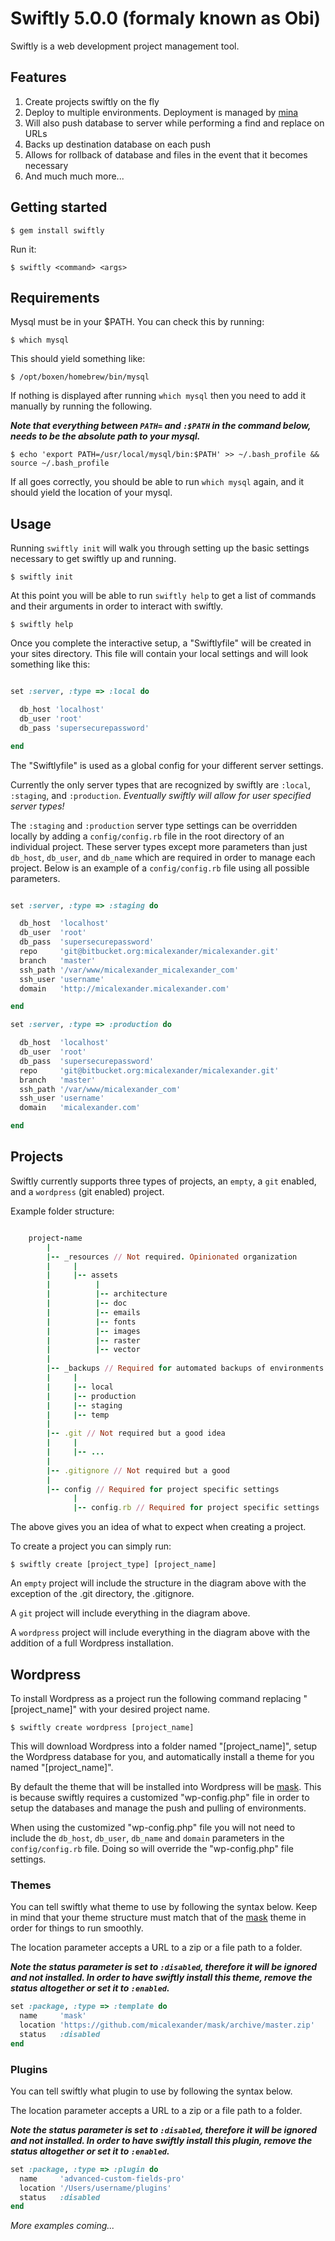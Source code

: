 # Swiftly 5.0.0 (formaly known as Obi)

Swiftly is a web development project management tool.

## Features

1. Create projects swiftly on the fly
2. Deploy to multiple environments. Deployment is managed by [mina](https://github.com/mina-deploy/mina)
3. Will also push database to server while performing a find and replace on URLs
4. Backs up destination database on each push
5. Allows for rollback of database and files in the event that it becomes necessary
6. And much much more...

## Getting started

    $ gem install swiftly

Run it:

    $ swiftly <command> <args>

## Requirements

Mysql must be in your $PATH. You can check this by running:

    $ which mysql

This should yield something like:

    $ /opt/boxen/homebrew/bin/mysql

If nothing is displayed after running `which mysql` then you need to add it manually by running the following.

***Note that everything between `PATH=` and `:$PATH` in the command below, needs to be the absolute path to your mysql.***

    $ echo 'export PATH=/usr/local/mysql/bin:$PATH' >> ~/.bash_profile && source ~/.bash_profile

If all goes correctly, you should be able to run `which mysql` again, and it should yield the location of your mysql.

## Usage

Running `swiftly init` will walk you through setting up the basic settings necessary to get swiftly up and running.

    $ swiftly init

At this point you will be able to run `swiftly help` to get a list of commands and their arguments in order to interact with swiftly.

    $ swiftly help

Once you complete the interactive setup, a "Swiftlyfile" will be created in your sites directory. This file will contain your local settings and will look something like this:

~~~ruby

set :server, :type => :local do

  db_host 'localhost'
  db_user 'root'
  db_pass 'supersecurepassword'

end

~~~

The "Swiftlyfile" is used as a global config for your different server settings.

Currently the only server types that are recognized by swiftly are `:local`, `:staging`, and `:production`. *Eventually swiftly will allow for user specified server types!*

The `:staging` and `:production` server type settings can be overridden locally by adding a `config/config.rb` file in the root directory of an individual project. These server types except more parameters than just `db_host`, `db_user`, and `db_name` which are required in order to manage each project. Below is an example of a `config/config.rb` file using all possible parameters.

~~~ruby

set :server, :type => :staging do

  db_host  'localhost'
  db_user  'root'
  db_pass  'supersecurepassword'
  repo     'git@bitbucket.org:micalexander/micalexander.git'
  branch   'master'
  ssh_path '/var/www/micalexander_micalexander_com'
  ssh_user 'username'
  domain   'http://micalexander.micalexander.com'

end

set :server, :type => :production do

  db_host  'localhost'
  db_user  'root'
  db_pass  'supersecurepassword'
  repo     'git@bitbucket.org:micalexander/micalexander.git'
  branch   'master'
  ssh_path '/var/www/micalexander_com'
  ssh_user 'username'
  domain   'micalexander.com'

end

~~~

## Projects

Swiftly currently supports three types of projects, an `empty`, a `git` enabled, and a `wordpress` (git enabled) project.

Example folder structure:

~~~ruby

    project-name
        |
        |-- _resources // Not required. Opinionated organization
        |     |
        |     |-- assets
        |          |
        |          |-- architecture
        |          |-- doc
        |          |-- emails
        |          |-- fonts
        |          |-- images
        |          |-- raster
        |          |-- vector
        |
        |-- _backups // Required for automated backups of environments
        |     |
        |     |-- local
        |     |-- production
        |     |-- staging
        |     |-- temp
        |
        |-- .git // Not required but a good idea
        |     |
        |     |-- ...
        |
        |-- .gitignore // Not required but a good
        |
        |-- config // Required for project specific settings
              |
              |-- config.rb // Required for project specific settings
~~~

The above gives you an idea of what to expect when creating a project.

To create a project you can simply run:

    $ swiftly create [project_type] [project_name]

An `empty` project will include the structure in the diagram above with the exception of the .git directory, the .gitignore.

A `git` project will include everything in the diagram above.

A `wordpress` project will include everything in the diagram above with the addition of a full Wordpress installation.

## Wordpress

To install Wordpress as a project run the following command replacing "[project_name]" with your desired project name.

    $ swiftly create wordpress [project_name]

This will download Wordpress into a folder named "[project_name]", setup the Wordpress database for you, and automatically install a theme for you named "[project_name]".

By default the theme that will be installed into Wordpress will be [mask](https://github.com/micalexander/mask). This is because swiftly requires a customized "wp-config.php" file in order to setup the databases and manage the push and pulling of environments.

When using the customized "wp-config.php" file you will not need to include the `db_host`, `db_user`, `db_name` and `domain` parameters in the `config/config.rb` file. Doing so will override the "wp-config.php" file settings.

### Themes

You can tell swiftly what theme to use by following the syntax below. Keep in mind that your theme structure must match that of the [mask](https://github.com/micalexander/mask) theme in order for things to run smoothly.

The location parameter accepts a URL to a zip or a file path to a folder.

***Note the status parameter is set to `:disabled`, therefore it will be ignored and not installed. In order to have swiftly install this theme, remove the status altogether or set it to `:enabled`.***

~~~ruby
set :package, :type => :template do
  name     'mask'
  location 'https://github.com/micalexander/mask/archive/master.zip'
  status   :disabled
end
~~~

### Plugins

You can tell swiftly what plugin to use by following the syntax below.

The location parameter accepts a URL to a zip or a file path to a folder.

***Note the status parameter is set to `:disabled`, therefore it will be ignored and not installed. In order to have swiftly install this plugin, remove the status altogether or set it to `:enabled`.***

~~~ruby
set :package, :type => :plugin do
  name     'advanced-custom-fields-pro'
  location '/Users/username/plugins'
  status   :disabled
end
~~~

*More examples coming...*
